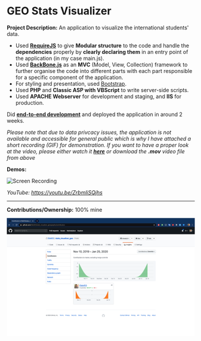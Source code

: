 # GEO Stats Visualizer

**Project Description:** An application to visualize the international students' data.
* Used **[RequireJS](https://requirejs.org/)** to give **Modular structure** to the code and handle the **dependencies** properly by **clearly declaring them** in an entry point of the application (in my case main.js).
* Used **[BackBone.js](https://backbonejs.org/#)** as an **MVC** (Model, View, Collection) framework to further organise the code into different parts with each part responsible for a specific component of the application.
* For styling and presentation, used [Bootstrap](https://getbootstrap.com/).
* Used **PHP** and **Classic ASP with VBScript** to write server-side scripts.
* Used **APACHE Webserver** for development and staging, and **IIS** for production.

Did **[end-to-end development](http://www.rapidsofttechnologies.com/end-to-end-website-development.php)** and deployed the application in around 2 weeks.

*Please note that due to data privcacy issues, the application is not available and accessible for general public which is why I have attached a short recording (GIF) for demonstration. If you want to have a proper look at the video, please either watch it **[here](https://youtu.be/ZrbmliSQjhs)** or download the **.mov** video file from above*

**Demos:**

![Screen Recording](https://github.com/Ebbi53/past_projects_demos/blob/master/7.%20Stats%20Visualizer/Screen%20Recording%202020-03-11%20at%205.51.48%20AM-Updated.gif)

*YouTube: https://youtu.be/ZrbmliSQjhs*

---

**Contributions/Ownership:** 100% mine

![Screen Capture](https://github.com/Ebbi53/past_projects_demos/blob/master/7.%20Stats%20Visualizer/Screenshot%202020-01-25%20at%201.49.25%20AM.png)

